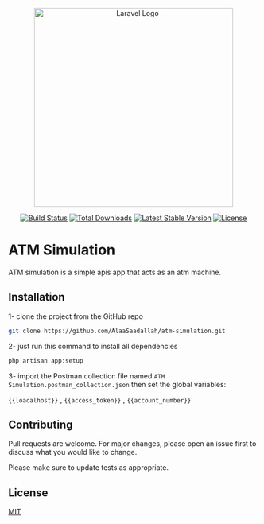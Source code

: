 <p align="center"><a href="https://laravel.com" target="_blank"><img src="https://play-lh.googleusercontent.com/HDvcBYx8o2RqTeviL40N_HyP-ccg68LH9Sa1MN_sEkxI8cOKwRYWS3XrEda38PolbT0" width="400" alt="Laravel Logo"></a></p>

<p align="center">
<a href="https://github.com/laravel/framework/actions"><img src="https://github.com/laravel/framework/workflows/tests/badge.svg" alt="Build Status"></a>
<a href="https://packagist.org/packages/laravel/framework"><img src="https://img.shields.io/packagist/dt/laravel/framework" alt="Total Downloads"></a>
<a href="https://packagist.org/packages/laravel/framework"><img src="https://img.shields.io/packagist/v/laravel/framework" alt="Latest Stable Version"></a>
<a href="https://packagist.org/packages/laravel/framework"><img src="https://img.shields.io/packagist/l/laravel/framework" alt="License"></a>
</p>

# ATM Simulation

ATM simulation is a simple apis app that acts as an atm machine.

## Installation

1- clone the project from the GitHub repo

```bash
git clone https://github.com/AlaaSaadallah/atm-simulation.git
```
2- just run this command to install all dependencies

```bash
php artisan app:setup
```

3- import the Postman collection file named `ATM Simulation.postman_collection.json` then set the global variables:


`{{loacalhost}}` , `{{access_token}}` , `{{account_number}}`
 


## Contributing

Pull requests are welcome. For major changes, please open an issue first
to discuss what you would like to change.

Please make sure to update tests as appropriate.

## License

[MIT](https://choosealicense.com/licenses/mit/)
